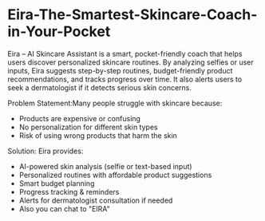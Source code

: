 # Eira-The-Smartest-Skincare-Coach-in-Your-Pocket
Eira – AI Skincare Assistant is a smart, pocket-friendly coach that helps users discover personalized skincare routines. By analyzing selfies or user inputs, Eira suggests step-by-step routines, budget-friendly product recommendations, and tracks progress over time. It also alerts users to seek a dermatologist if it detects serious skin concerns.


Problem Statement:Many people struggle with skincare because:
- Products are expensive or confusing
- No personalization for different skin types
- Risk of using wrong products that harm the skin

  
Solution:
Eira provides:
- AI-powered skin analysis (selfie or text-based input)
- Personalized routines with affordable product suggestions
- Smart budget planning
- Progress tracking & reminders
- Alerts for dermatologist consultation if needed
- Also you can chat to "EIRA"
  
